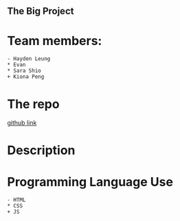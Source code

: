## **The Big Project**

# Team members:
```
- Hayden Leung
* Evan
* Sara Shio
+ Kiona Peng

```

# The repo 
[github link](https://github.com/Haydenleung/MDIA2109-BigProject)


# Description

# Programming Language Use
```
- HTML
* CSS
+ JS
```


